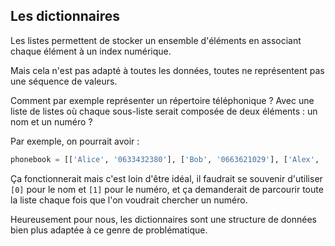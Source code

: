 ## Les dictionnaires

Les listes permettent de stocker un ensemble d'éléments en associant chaque élément à un index numérique.

Mais cela n'est pas adapté à toutes les données, toutes ne représentent pas une séquence de valeurs.

Comment par exemple représenter un répertoire téléphonique ? Avec une liste de listes où chaque sous-liste serait composée de deux éléments : un nom et un numéro ?

Par exemple, on pourrait avoir :

```python
phonebook = [['Alice', '0633432380'], ['Bob', '0663621029'], ['Alex', '0714381809']]
```

Ça fonctionnerait mais c'est loin d'être idéal, il faudrait se souvenir d'utiliser `[0]` pour le nom et `[1]` pour le numéro, et ça demanderait de parcourir toute la liste chaque fois que l'on voudrait chercher un numéro.

Heureusement pour nous, les dictionnaires sont une structure de données bien plus adaptée à ce genre de problématique.
